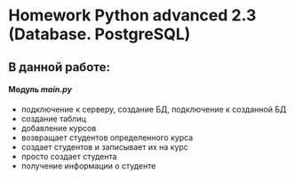 # Homework Python advanced 2.3 (Database. PostgreSQL)
## В данной работе:

#### Mодуль ***main.py***

* подключение к серверу, создание БД, подключение к созданной БД
* создание таблиц
* добавление курсов
* возвращает студентов определенного курса
* создает студентов и записывает их на курс
* просто создает студента
* получение информации о студенте

